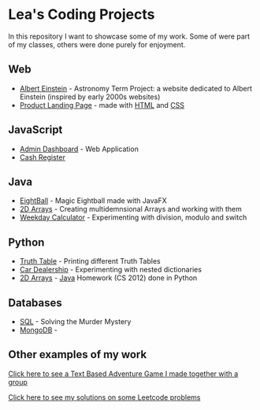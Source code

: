 # Lea's Coding Projects

In this repository I want to showcase some of my work. Some of were part of my
classes, others were done purely for enjoyment.  

## Web

- [Albert Einstein](https://leaxlang.github.io/) - Astronomy Term Project: a website dedicated to Albert Einstein (inspired by early 2000s websites)
- [Product Landing Page](./productlandingpage/) - made with [HTML](./productlandingpage/index.html) and [CSS](./productlandingpage/styles.css)

## JavaScript

- [Admin Dashboard](https://github.com/Leaxlang/admin-dashboard.git) - Web Application
- [Cash Register](./cashregister.js) 

## Java

- [EightBall](./Java/_11_02Eightball) - Magic Eightball made with JavaFX
- [2D Arrays](./Java/hw_array.java) - Creating multidemnsional Arrays and working with them
- [Weekday Calculator](./Java/weekday.java) - Experimenting with division, modulo and switch

## Python

- [Truth Table](./Python/TruthTable.py) - Printing different Truth Tables 
- [Car Dealership](./Python/CarDealership.py) - Experimenting with nested dictionaries
- [2D Arrays](./Python/array-hw-with-python.py) - [Java]((./Java/hw_array.java)) Homework (CS 2012) done in Python 

## Databases

- [SQL](./murdermystery.txt) - Solving the Murder Mystery
- [MongoDB](./mongoDB.txt) - 

## Other examples of my work

[Click here to see a Text Based Adventure Game I made together with a group](https://github.com/Leaxlang/finalproject)

[Click here to see my solutions on some Leetcode problems](https://github.com/Leaxlang/Leetcode)
